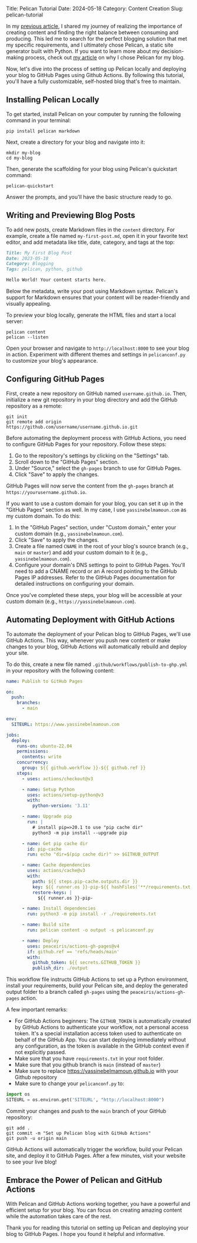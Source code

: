 Title: Pelican Tutorial
Date: 2024-05-18
Category: Content Creation
Slug: pelican-tutorial

In my [previous article]({filename}/004-start-your-blog.md), I shared my journey of realizing the importance of creating content and finding the right balance between consuming and producing. This led me to search for the perfect blogging solution that met my specific requirements, and I ultimately chose Pelican, a static site generator built with Python. If you want to learn more about my decision-making process, check out [my article]({filename}/004-start-your-blog.md) on why I chose Pelican for my blog.

Now, let's dive into the process of setting up Pelican locally and deploying your blog to GitHub Pages using Github Actions. By following this tutorial, you'll have a fully customizable, self-hosted blog that's free to maintain.

## Installing Pelican Locally

To get started, install Pelican on your computer by running the following command in your terminal:
```
pip install pelican markdown
```
Next, create a directory for your blog and navigate into it:
```
mkdir my-blog
cd my-blog
```
Then, generate the scaffolding for your blog using Pelican's ﻿quickstart command:
```
pelican-quickstart
```
Answer the prompts, and you'll have the basic structure ready to go.


## Writing and Previewing Blog Posts

To add new posts, create Markdown files in the `content` directory. 
For example, create a file named `my-first-post.md`, open it in your favorite text editor, and add metadata like title, date, category, and tags at the top:
```md
Title: My First Blog Post
Date: 2023-05-18
Category: Blogging
Tags: pelican, python, github

Hello World! Your content starts here.
```

Below the metadata, write your post using Markdown syntax. Pelican's support for Markdown ensures that your content will be reader-friendly and visually appealing.

To preview your blog locally, generate the HTML files and start a local server:
```
pelican content
pelican --listen
```

Open your browser and navigate to `http://localhost:8000` to see your blog in action. Experiment with different themes and settings in `pelicanconf.py` to customize your blog's appearance.

## Configuring GitHub Pages

First, create a new repository on GitHub named `username.github.io`. Then, initialize a new git repository in your blog directory and add the GitHub repository as a remote:
```
git init
git remote add origin https://github.com/username/username.github.io.git
```

Before automating the deployment process with GitHub Actions, you need to configure GitHub Pages for your repository. Follow these steps:

1. Go to the repository's settings by clicking on the "Settings" tab.
2. Scroll down to the "GitHub Pages" section.
3. Under "Source," select the `gh-pages` branch to use for GitHub Pages.
4. Click "Save" to apply the changes.

GitHub Pages will now serve the content from the `gh-pages` branch at `https://yourusername.github.io`.

If you want to use a custom domain for your blog, you can set it up in the "GitHub Pages" section as well. In my case, I use `yassinebelmamoun.com` as my custom domain. To do this:

1. In the "GitHub Pages" section, under "Custom domain," enter your custom domain (e.g., `yassinebelmamoun.com`).
2. Click "Save" to apply the changes.
3. Create a file named `CNAME` in the root of your blog's source branch (e.g., `main` or `master`) and add your custom domain to it (e.g., `yassinebelmamoun.com`).
4. Configure your domain's DNS settings to point to GitHub Pages. You'll need to add a CNAME record or an A record pointing to the GitHub Pages IP addresses. Refer to the GitHub Pages documentation for detailed instructions on configuring your domain.

Once you've completed these steps, your blog will be accessible at your custom domain (e.g., `https://yassinebelmamoun.com`).

## Automating Deployment with GitHub Actions

To automate the deployment of your Pelican blog to GitHub Pages, we'll use GitHub Actions. This way, whenever you push new content or make changes to your blog, GitHub Actions will automatically rebuild and deploy your site.

To do this, create a new file named `.github/workflows/publish-to-ghp.yml` in your repository with the following content:

```yaml
name: Publish to GitHub Pages

on:
  push:
    branches:
      - main

env:
  SITEURL: https://www.yassinebelmamoun.com

jobs:
  deploy:
    runs-on: ubuntu-22.04
    permissions:
      contents: write
    concurrency:
      group: ${{ github.workflow }}-${{ github.ref }}
    steps:
      - uses: actions/checkout@v3

      - name: Setup Python
        uses: actions/setup-python@v3
        with:
          python-version: '3.11'

      - name: Upgrade pip
        run: |
          # install pip=>20.1 to use "pip cache dir"
          python3 -m pip install --upgrade pip

      - name: Get pip cache dir
        id: pip-cache
        run: echo "dir=$(pip cache dir)" >> $GITHUB_OUTPUT

      - name: Cache dependencies
        uses: actions/cache@v3
        with:
          path: ${{ steps.pip-cache.outputs.dir }}
          key: ${{ runner.os }}-pip-${{ hashFiles('**/requirements.txt') }}
          restore-keys: |
            ${{ runner.os }}-pip-

      - name: Install dependencies
        run: python3 -m pip install -r ./requirements.txt

      - name: Build site
        run: pelican content -o output -s pelicanconf.py

      - name: Deploy
        uses: peaceiris/actions-gh-pages@v4
        if: github.ref == 'refs/heads/main'
        with:
          github_token: ${{ secrets.GITHUB_TOKEN }}
          publish_dir: ./output
```


This workflow file instructs GitHub Actions to set up a Python environment, install your requirements, build your Pelican site, and deploy the generated output folder to a branch called `gh-pages` using the `peaceiris/actions-gh-pages` action.

A few important remarks:

- For GitHub Actions beginners: The `GITHUB_TOKEN` is automatically created by GitHub Actions to authenticate your workflow, not a personal access token. It's a special installation access token used to authenticate on behalf of the GitHub App. You can start deploying immediately without any configuration, as the token is available in the GitHub context even if not explicitly passed.
- Make sure that you have `requirements.txt` in your root folder.
- Make sure that you github branch is `main` (instead of `master`)
- Make sure to replace https://yassinebelmamoun.github.io with your Github repository
- Make sure to change your `pelicanconf.py` to:

```python
import os
SITEURL = os.environ.get('SITEURL', "http://localhost:8000")
```


Commit your changes and push to the `main` branch of your GitHub repository:
```
git add .
git commit -m "Set up Pelican blog with GitHub Actions"
git push -u origin main
```

GitHub Actions will automatically trigger the workflow, build your Pelican site, and deploy it to GitHub Pages. After a few minutes, visit your website to see your live blog!

## Embrace the Power of Pelican and GitHub Actions

With Pelican and GitHub Actions working together, you have a powerful and efficient setup for your blog. You can focus on creating amazing content while the automation takes care of the rest.

Thank you for reading this tutorial on setting up Pelican and deploying your blog to GitHub Pages. I hope you found it helpful and informative.